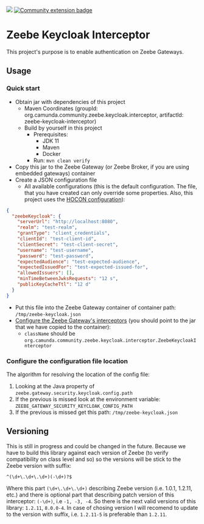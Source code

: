 [![](https://img.shields.io/badge/Lifecycle-Proof%20of%20Concept-blueviolet)](https://github.com/Camunda-Community-Hub/community/blob/main/extension-lifecycle.md#proof-of-concept-)
[![Community extension badge](https://img.shields.io/badge/Community%20Extension-An%20open%20source%20community%20maintained%20project-FF4700)](https://github.com/camunda-community-hub/community)

# Zeebe Keycloak Interceptor

This project's purpose is to enable authentication on Zeebe Gateways.

## Usage

### Quick start
* Obtain jar with dependencies of this project
  * Maven Coordinates (groupId: org.camunda.community.zeebe.keycloak.interceptor, artifactId: zeebe-keycloak-interceptor)
  * Build by yourself in this project
    * Prerequisites:
      * JDK 11
      * Maven
      * Docker
    * Run: `mvn clean verify`
* Copy this jar to the Zeebe Gateway (or Zeebe Broker, if you are using embedded gateways) container
* Create a JSON configuration file
  * All available configurations (this is the default configuration. The file, that you have created can only override some properties. Also, this project uses the [HOCON configuration](https://github.com/lightbend/config)):
```json
{
  "zeebeKeycloak": {
    "serverUrl": "http://localhost:8080",
    "realm": "test-realm",
    "grantType": "client_credentials",
    "clientId": "test-client-id",
    "clientSecret": "test-client-secret",
    "username": "test-username",
    "password": "test-password",
    "expectedAudience": "test-expected-audience",
    "expectedIssuedFor": "test-expected-issued-for",
    "allowedIssuers": [],
    "minTimeBetweenJwksRequests": "12 s",
    "publicKeyCacheTtl": "12 d"
  }
}
```
* Put this file into the Zeebe Gateway container of container path: `/tmp/zeebe-keycloak.json`
* [Configure the Zeebe Gateway's interceptors](https://docs.camunda.io/docs/self-managed/zeebe-deployment/interceptors/#loading-an-interceptor-into-a-gateway) (you should point to the jar that we have copied to the container):
  * `className` should be `org.camunda.community.zeebe.keycloak.interceptor.ZeebeKeycloakInterceptor`

### Configure the configuration file location
The algorithm for resolving the location of the config file:
1. Looking at the Java property of `zeebe.gateway.security.keycloak.config.path`
2. If the previous is missed look at the environment variable: `ZEEBE_GATEWAY_SECURITY_KEYCLOAK_CONFIG_PATH`
3. If the previous is missed get this path: `/tmp/zeebe-keycloak.json`

## Versioning

This is still in progress and could be changed in the future. Because we have to build this library against each version of Zeebe (to verify compatibility on class level and so) so the versions will be stick to the Zeebe version with suffix:
```regexp
^(\d+\.\d+\.\d+)(-\d+)?$
```
Where this part `(\d+\.\d+\.\d+)` describing Zeebe version (i.e. 1.0.1, 1.2.11, etc.) and there is optional part that describing patch version of this interceptor: `(-\d+)`, i.e `-1, -3, -4`. So there is the next valid versions of this library:
`1.2.11`, `8.0.0-4`. In case of chosing version I will recomend to update to the version with suffix, i.e. `1.2.11-5` is preferable than `1.2.11`.
